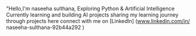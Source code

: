 "Hello,I'm naseeha sulthana,
Exploring Python & Artificial Intelligence
Currently learning and building AI projects
sharing my learning journey through projects here
connect with me on [Linkedln]
(www.linkedin.com/in/
naseeha-sulthana-92b44a292 )
